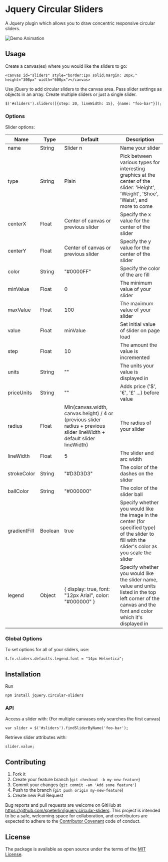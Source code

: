 # Jquery Circular Sliders

A Jquery plugin which allows you to draw concentric responsive circular sliders.

![Demo Animation](../assets/jquery.circular-sliders.gif?raw=true)

## Usage

Create a canvas(es) where you would like the sliders to go:

    <canvas id="sliders" style="border:1px solid;margin: 20px;" height="300px" width="600px"></canvas>

Use jQuery to add circular sliders to the canvas area. Pass slider settings as objects in an array. Create multiple sliders or just a single slider.

    $('#sliders').sliders([{step: 20, lineWidth: 15}, {name: "foo-bar"}]);

### Options

Slider options:

| Name            | Type    | Default                             | Description                                            |
| --------------- | ------- | ----------------------------------- | ------------------------------------------------------ |
| name            | String  | Slider n                            | Name your slider                                       |
| type            | String  | Plain                               | Pick between various types for interesting graphics at the center of the slider: 'Height', 'Weight', 'Shoe', 'Waist', and more to come |
| centerX         | Float   | Center of canvas or previous slider | Specify the x value for the center of the slider       |
| centerY         | Float   | Center of canvas or previous slider | Specify the y value for the center of the slider       |
| color           | String  | "#0000FF"                           | Specify the color of the arc fill                      |
| minValue        | Float   | 0                                   | The minimum value of your slider                       |
| maxValue        | Float   | 100                                 | The maximum value of your slider                       |
| value           | Float   | minValue                            | Set initial value of slider on page load               |
| step            | Float   | 10                                  | The amount the value is incremented                    |
| units           | String  | ""                                  | The units your value is displayed in                   |
| priceUnits      | String  | ""                                  | Adds price ('$', '€', '£' ...) before value            |
| radius          | Float   | Min(canvas.width, canvas.height) / 4 or (previous slider radius + previous slider lineWidth + default slider lineWidth)  | The radius of your slider  |
| lineWidth       | Float   | 5                                   | The slider and arc width                               |
| strokeColor     | String  | "#D3D3D3"                           | The color of the dashes on the slider                  |
| ballColor       | String  | "#000000"                           | The color of the slider ball                           |
| gradientFill    | Boolean | true                                | Specify whether you would like the image in the center (for specified type) of the slider to fill with the slider's color as you scale the slider |
| legend          | Object  | { display: true, font: "12px Arial", color: "#000000" } | Specify whether you would like the slider name, value and units listed in the top left corner of the canvas and the font and color which it's displayed in  |

### Global Options

To set options for all of your sliders, use:

    $.fn.sliders.defaults.legend.font = "14px Helvetica";

## Installation

Run

    npm install jquery.circular-sliders

### API

Access a slider with: (For multiple canvases only searches the first canvas)

    var slider = $('#sliders').findSliderByName('foo-bar');

Retrieve slider attributes with:

    slider.value;

<!-- ## Development -->

<!-- To install this gem onto your local machine, run `bundle exec rake install`. To release a new version, update the version number in `version.rb`, and then run `bundle exec rake release`, which will create a git tag for the version, push git commits and tags, and push the `.gem` file to [rubygems.org](https://rubygems.org). -->


## Contributing

  1. Fork it
  1. Create your feature branch (`git checkout -b my-new-feature`)
  1. Commit your changes (`git commit -am 'Add some feature'`)
  1. Push to the branch (`git push origin my-new-feature`)
  1. Create new Pull Request

Bug reports and pull requests are welcome on GitHub at https://github.com/speterlin/jquery.circular-sliders. This project is intended to be a safe, welcoming space for collaboration, and contributors are expected to adhere to the [Contributor Covenant](http://contributor-covenant.org) code of conduct.


## License

The package is available as open source under the terms of the [MIT License](http://opensource.org/licenses/MIT).
